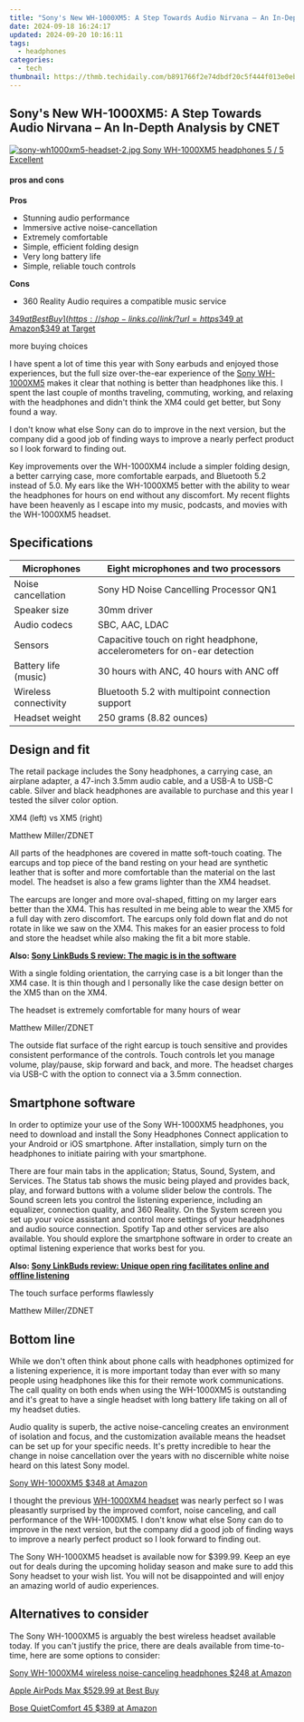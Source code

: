 ```yaml
---
title: "Sony's New WH-1000XM5: A Step Towards Audio Nirvana – An In-Depth Analysis by CNET"
date: 2024-09-18 16:24:17
updated: 2024-09-20 10:16:11
tags:
  - headphones
categories:
  - tech
thumbnail: https://thmb.techidaily.com/b891766f2e74dbdf20c5f444f013e0eb25d6a2a5da6255104df4cb09d08d4f81.jpg
---
```


## Sony's New WH-1000XM5: A Step Towards Audio Nirvana – An In-Depth Analysis by CNET

[![sony-wh1000xm5-headset-2.jpg](https://www.zdnet.com/a/img/2022/10/12/bf974597-e7db-4c73-b173-a3596901c41f/sony-wh1000xm5-headset-2.jpg) Sony WH-1000XM5 headphones 5 / 5  Excellent](https://shop-links.co/link/?url=https%3A%2F%2Fwww.bestbuy.com%2Fsite%2Fsony-wh-1000xm5-wireless-noise-canceling-over-the-ear-headphones-black%2F6505727.p%3FskuId%3D6505727&publisher_slug=itechdaily19598&exclusive=1) 

#### pros and cons

**Pros** 
* Stunning audio performance
* Immersive active noise-cancellation
* Extremely comfortable
* Simple, efficient folding design
* Very long battery life
* Simple, reliable touch controls

**Cons** 
* 360 Reality Audio requires a compatible music service

[$349 at Best Buy](https://shop-links.co/link/?url=https%3A%2F%2Fwww.bestbuy.com%2Fsite%2Fsony-wh-1000xm5-wireless-noise-canceling-over-the-ear-headphones-black%2F6505727.p%3FskuId%3D6505727&publisher_slug=itechdaily19598&exclusive=1)[$349 at Amazon](https://buy.geni.us/Proxy.ashx?TSID=368250&GR%5FURL=https%3A%2F%2Fwww.amazon.com%2FSony-WH-1000XM5-Canceling-Headphones-Hands-Free%2Fdp%2FB09XS7JWHH%2F%3Ftag%3Dzd-buy-button-20%26ascsubtag%3D%5F%5FCOM%5FCLICK%5FID%5F%5F%7C9be8fdb7-7934-402e-81b4-b48d7f3a6ded%7Cdtp&dtb=1)[$349 at Target](https://shop-links.co/link/?url=https%3A%2F%2Fwww.target.com%2Fp%2Fsony-wh-1000xm5-bluetooth-wireless-noise-canceling-headphones-black%2F-%2FA-86314264&publisher_slug=itechdaily19598&exclusive=1)

more buying choices 

I have spent a lot of time this year with Sony earbuds and enjoyed those experiences, but the full size over-the-ear experience of the [Sony WH-1000XM5](https://electronics.sony.com/audio/headphones/all-headphones/p/wh1000xm5-s) makes it clear that nothing is better than headphones like this. I spent the last couple of months traveling, commuting, working, and relaxing with the headphones and didn't think the XM4 could get better, but Sony found a way.

I don't know what else Sony can do to improve in the next version, but the company did a good job of finding ways to improve a nearly perfect product so I look forward to finding out. 

Key improvements over the WH-1000XM4 include a simpler folding design, a better carrying case, more comfortable earpads, and Bluetooth 5.2 instead of 5.0\. My ears like the WH-1000XM5 better with the ability to wear the headphones for hours on end without any discomfort. My recent flights have been heavenly as I escape into my music, podcasts, and movies with the WH-1000XM5 headset.

## Specifications

| Microphones           | Eight microphones and two processors                                     |
| --------------------- | ------------------------------------------------------------------------ |
| Noise cancellation    | Sony HD Noise Cancelling Processor QN1                                   |
| Speaker size          | 30mm driver                                                              |
| Audio codecs          | SBC, AAC, LDAC                                                           |
| Sensors               | Capacitive touch on right headphone, accelerometers for on-ear detection |
| Battery life (music)  | 30 hours with ANC, 40 hours with ANC off                                 |
| Wireless connectivity | Bluetooth 5.2 with multipoint connection support                         |
| Headset weight        | 250 grams (8.82 ounces)                                                  |

## Design and fit

The retail package includes the Sony headphones, a carrying case, an airplane adapter, a 47-inch 3.5mm audio cable, and a USB-A to USB-C cable. Silver and black headphones are available to purchase and this year I tested the silver color option.

XM4 (left) vs XM5 (right)

Matthew Miller/ZDNET

All parts of the headphones are covered in matte soft-touch coating. The earcups and top piece of the band resting on your head are synthetic leather that is softer and more comfortable than the material on the last model. The headset is also a few grams lighter than the XM4 headset.

The earcups are longer and more oval-shaped, fitting on my larger ears better than the XM4\. This has resulted in me being able to wear the XM5 for a full day with zero discomfort. The earcups only fold down flat and do not rotate in like we saw on the XM4\. This makes for an easier process to fold and store the headset while also making the fit a bit more stable.

**Also: [Sony LinkBuds S review: The magic is in the software](https://www.zdnet.com/article/sony-linkbuds-s-review/)**

With a single folding orientation, the carrying case is a bit longer than the XM4 case. It is thin though and I personally like the case design better on the XM5 than on the XM4.

The headset is extremely comfortable for many hours of wear

Matthew Miller/ZDNET

The outside flat surface of the right earcup is touch sensitive and provides consistent performance of the controls. Touch controls let you manage volume, play/pause, skip forward and back, and more. The headset charges via USB-C with the option to connect via a 3.5mm connection.

## Smartphone software

In order to optimize your use of the Sony WH-1000XM5 headphones, you need to download and install the Sony Headphones Connect application to your Android or iOS smartphone. After installation, simply turn on the headphones to initiate pairing with your smartphone.

There are four main tabs in the application; Status, Sound, System, and Services. The Status tab shows the music being played and provides back, play, and forward buttons with a volume slider below the controls. The Sound screen lets you control the listening experience, including an equalizer, connection quality, and 360 Reality. On the System screen you set up your voice assistant and control more settings of your headphones and audio source connection. Spotify Tap and other services are also available. You should explore the smartphone software in order to create an optimal listening experience that works best for you.

**Also: [Sony LinkBuds review: Unique open ring facilitates online and offline listening](https://www.zdnet.com/article/sony-linkbuds-review/)**

The touch surface performs flawlessly

Matthew Miller/ZDNET

## Bottom line

While we don't often think about phone calls with headphones optimized for a listening experience, it is more important today than ever with so many people using headphones like this for their remote work communications. The call quality on both ends when using the WH-1000XM5 is outstanding and it's great to have a single headset with long battery life taking on all of my headset duties.

Audio quality is superb, the active noise-canceling creates an environment of isolation and focus, and the customization available means the headset can be set up for your specific needs. It's pretty incredible to hear the change in noise cancellation over the years with no discernible white noise heard on this latest Sony model.

[Sony WH-1000XM5 $348 at Amazon](https://buy.geni.us/Proxy.ashx?TSID=368250&GR%5FURL=https%3A%2F%2Fwww.amazon.com%2Fdp%2FB09XS7JWHH%2Fref%3Dasc%5Fdf%5FB09XS7JWHH1665399600000%3Fcreative%3D395261%26creativeASIN%3DB09XS7JWHH%26linkCode%3Dasn%26tag%3Dzd-buy-button-20%26ascsubtag%3D%5F%5FCOM%5FCLICK%5FID%5F%5F%7C9be8fdb7-7934-402e-81b4-b48d7f3a6ded%7Cdtp&dtb=1)

I thought the previous [WH-1000XM4 headset](https://buy.geni.us/Proxy.ashx?TSID=368250&GR%5FURL=https%3A%2F%2Fwww.amazon.com%2FSony-WH-1000XM4-Canceling-Headphones-phone-call%2Fdp%2FB0863FR3S9%3Fth%3D1%26tag%3Dzd-buy-button-20%26ascsubtag%3D%5F%5FCOM%5FCLICK%5FID%5F%5F%7C9be8fdb7-7934-402e-81b4-b48d7f3a6ded%7Cdtp&dtb=1) was nearly perfect so I was pleasantly surprised by the improved comfort, noise canceling, and call performance of the WH-1000XM5\. I don't know what else Sony can do to improve in the next version, but the company did a good job of finding ways to improve a nearly perfect product so I look forward to finding out.

The Sony WH-1000XM5 headset is available now for $399.99\. Keep an eye out for deals during the upcoming holiday season and make sure to add this Sony headset to your wish list. You will not be disappointed and will enjoy an amazing world of audio experiences.

## Alternatives to consider

The Sony WH-1000XM5 is arguably the best wireless headset available today. If you can't justify the price, there are deals available from time-to-time, here are some options to consider:

[Sony WH-1000XM4 wireless noise-canceling headphones $248 at Amazon](https://buy.geni.us/Proxy.ashx?TSID=368250&GR%5FURL=https%3A%2F%2Fwww.amazon.com%2Fdp%2FB0863TXGM3%3FlinkCode%3Dogi%26th%3D1%26psc%3D1%26tag%3Dzd-buy-button-20%26ascsubtag%3D%5F%5FCOM%5FCLICK%5FID%5F%5F%7C9be8fdb7-7934-402e-81b4-b48d7f3a6ded%7Cdtp&dtb=1)

[Apple AirPods Max $529.99 at Best Buy](https://shop-links.co/link/?url=https%3A%2F%2Fbestbuy.7tiv.net%2Fc%2F376373%2F633495%2F10014%3Fprodsku%3D6373460%26u%3Dhttp%253A%252F%252Fwww.bestbuy.com%252Fsite%252F-%252F6373460.p%253Fcmp%253DRMX&publisher_slug=itechdaily19598&exclusive=1)

[Bose QuietComfort 45 $389 at Amazon](https://buy.geni.us/Proxy.ashx?TSID=368250&GR%5FURL=https%3A%2F%2Fwww.amazon.com%2Fdp%2FB0B7KCP6SL%3FlinkCode%3Dogi%26th%3D1%26psc%3D1%26tag%3Dzd-buy-button-20%26ascsubtag%3D%5F%5FCOM%5FCLICK%5FID%5F%5F%7C9be8fdb7-7934-402e-81b4-b48d7f3a6ded%7Cdtp&dtb=1)

<ins class="adsbygoogle"
     style="display:block"
     data-ad-format="autorelaxed"
     data-ad-client="ca-pub-7571918770474297"
     data-ad-slot="1223367746"></ins>



<ins class="adsbygoogle"
     style="display:block"
     data-ad-client="ca-pub-7571918770474297"
     data-ad-slot="8358498916"
     data-ad-format="auto"
     data-full-width-responsive="true"></ins>
